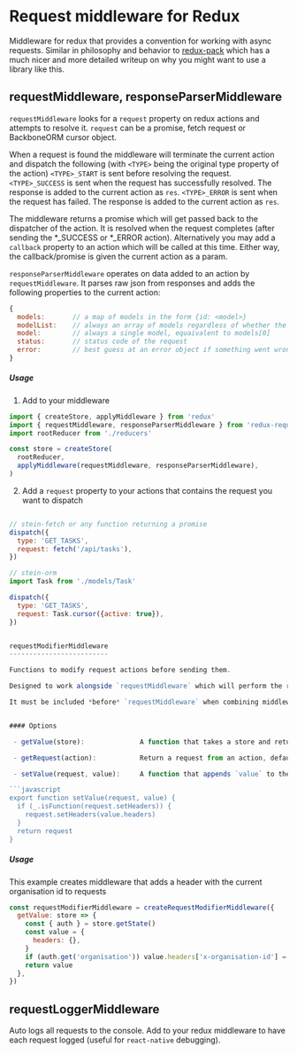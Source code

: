 # Request middleware for Redux

Middleware for redux that provides a convention for working with async requests. Similar in philosophy and behavior to [redux-pack](https://github.com/lelandrichardson/redux-pack) which has a much nicer and more detailed writeup on why you might want to use a library like this.


requestMiddleware, responseParserMiddleware
-------------------------------------------

`requestMiddleware` looks for a `request` property on redux actions and attempts to resolve it. `request` can be a promise, fetch request or BackboneORM cursor object.

When a request is found the middleware will terminate the current action and dispatch the following (with `<TYPE>` being the original type property of the action)
`<TYPE>_START` is sent before resolving the request.
`<TYPE>_SUCCESS` is sent when the request has successfully resolved. The response is added to the current action as `res`.
`<TYPE>_ERROR` is sent when the request has failed. The response is added to the current action as `res`.

The middleware returns a promise which will get passed back to the dispatcher of the action. It is resolved when the request completes (after sending the *_SUCCESS or *_ERROR action). Alternatively you may add a `callback` property to an action which will be called at this time. Either way, the callback/promise is given the current action as a param.


`responseParserMiddleware` operates on data added to an action by `requestMiddleware`. It parses raw json from responses and adds the following properties to the current action:
```javascript
{
  models:       // a map of models in the form {id: <model>}
  modelList:    // always an array of models regardless of whether the response was an array or single object
  model:        // always a single model, equaivalent to models[0]
  status:       // status code of the request
  error:        // best guess at an error object if something went wrong
}
```


##### Usage

1. Add to your middleware
```javascript
import { createStore, applyMiddleware } from 'redux'
import { requestMiddleware, responseParserMiddleware } from 'redux-request-middleware'
import rootReducer from './reducers'

const store = createStore(
  rootReducer,
  applyMiddleware(requestMiddleware, responseParserMiddleware),
)
```

2. Add a `request` property to your actions that contains the request you want to dispatch

```javascript

// stein-fetch or any function returning a promise
dispatch({
  type: 'GET_TASKS',
  request: fetch('/api/tasks'),
})

// stein-orm
import Task from './models/Task'

dispatch({
  type: 'GET_TASKS',
  request: Task.cursor({active: true}),
})


requestModifierMiddleware
-------------------------

Functions to modify request actions before sending them.

Designed to work alongside `requestMiddleware` which will perform the request and dispatch the relevant (sub)-actions.

It must be included *before* `requestMiddleware` when combining middleware, otherwise the requests will be sent before it has a chance to alter the query.


#### Options

 - getValue(store):              A function that takes a store and returns a value object to append to the request. You need to supply this.

 - getRequest(action):           Return a request from an action, defaults to returning action.request

 - setValue(request, value):     A function that appends `value` to the request somehow. By default it's this:

```javascript
export function setValue(request, value) {
  if (_.isFunction(request.setHeaders)) {
    request.setHeaders(value.headers)
  }
  return request
}
```


##### Usage

This example creates middleware that adds a header with the current organisation id to requests

```javascript
const requestModifierMiddleware = createRequestModifierMiddleware({
  getValue: store => {
    const { auth } = store.getState()
    const value = {
      headers: {},
    }
    if (auth.get('organisation')) value.headers['x-organisation-id'] = auth.get('organisation').get('id')
    return value
  },
})
```

requestLoggerMiddleware
-----------------------
Auto logs all requests to the console.
Add to your redux middleware to have each request logged (useful for `react-native` debugging).
